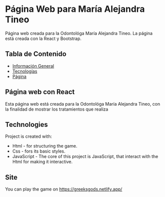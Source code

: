 # Página Web para María Alejandra Tineo
Página web creada para la Odontológa María Alejandra Tineo. La página está creada con la React y Bootstrap.
## Tabla de Contenido
* [Información General](#general-info)
* [Tecnologías](#tecnologías)
* [Página](#site)

## Página web con React
 Esta página web está creada para la Odontológa María Alejandra Tineo, con la finalidad de mostrar los tratamientos que realiza 
	
## Technologies
Project is created with: 
* Html - for structuring the game.  
* Css - fors its basic styles. 
* JavaScript - The core of this project is JavaScript, that interact with the Html for making it interactive. 
	
## Site
You can play the game on https://greeksgods.netlify.app/
